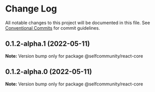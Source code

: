 # Change Log

All notable changes to this project will be documented in this file.
See [Conventional Commits](https://conventionalcommits.org) for commit guidelines.

## 0.1.2-alpha.1 (2022-05-11)

**Note:** Version bump only for package @selfcommunity/react-core





## 0.1.2-alpha.0 (2022-05-11)

**Note:** Version bump only for package @selfcommunity/react-core

